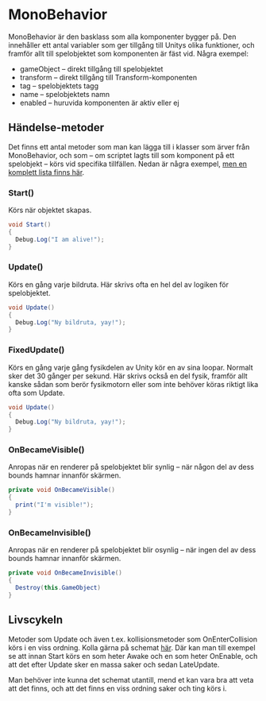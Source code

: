# MonoBehavior

MonoBehavior är den basklass som alla komponenter bygger på. Den innehåller ett antal variabler som ger tillgång till Unitys olika funktioner, och framför allt till spelobjektet som komponenten är fäst vid. Några exempel:

* gameObject – direkt tillgång till spelobjektet
* transform – direkt tillgång till Transform-komponenten
* tag – spelobjektets tagg
* name – spelobjektets namn
* enabled – huruvida komponenten är aktiv eller ej

## Händelse-metoder

Det finns ett antal metoder som man kan lägga till i klasser som ärver från MonoBehavior, och som – om scriptet lagts till som komponent på ett spelobjekt – körs vid specifika tillfällen. Nedan är några exempel, [men en komplett lista finns här](https://docs.unity3d.com/ScriptReference/MonoBehaviour.html).

### Start()

Körs när objektet skapas.

```csharp
void Start()
{
  Debug.Log("I am alive!");
}
```

### Update()

Körs en gång varje bildruta. Här skrivs ofta en hel del av logiken för spelobjektet.

```csharp
void Update()
{
  Debug.Log("Ny bildruta, yay!");
}
```

### FixedUpdate()

Körs en gång varje gång fysikdelen av Unity kör en av sina loopar. Normalt sker det 30 gånger per sekund. Här skrivs också en del fysik, framför allt kanske sådan som berör fysikmotorn eller som inte behöver köras riktigt lika ofta som Update.

```csharp
void Update()
{
  Debug.Log("Ny bildruta, yay!");
}
```

### OnBecameVisible()

Anropas när en renderer på spelobjektet blir synlig – när någon del av dess bounds hamnar innanför skärmen.

```csharp
private void OnBecameVisible()
{
  print("I'm visible!");
}
```

### OnBecameInvisible()

Anropas när en renderer på spelobjektet blir osynlig – när ingen del av dess bounds hamnar innanför skärmen.

```csharp
private void OnBecameInvisible()
{
  Destroy(this.GameObject)
}
```

## Livscykeln

Metoder som Update och även t.ex. kollisionsmetoder som OnEnterCollision körs i en viss ordning. Kolla gärna på schemat [här](https://docs.unity3d.com/Manual/ExecutionOrder.html). Där kan man till exempel se att innan Start körs en som heter Awake och en som heter OnEnable, och att det efter Update sker en massa saker och sedan LateUpdate.

Man behöver inte kunna det schemat utantill, mend et kan vara bra att veta att det finns, och att det finns en viss ordning saker och ting körs i.
